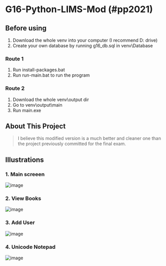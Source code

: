 # G16-Python-LIMS-Mod (#pp2021)

## Before using
1. Download the whole venv into your computer (I recommend D: drive)
2. Create your own database by running g16_db.sql in venv\Database
### Route 1
1. Run install-packages.bat 
2. Run run-main.bat to run the program
### Route 2
1. Download the whole venv\output dir 
2. Go to venv\output\main
3. Run main.exe

## About This Project
> I believe this modified version is a much better and cleaner one than the project previously committed for the final exam.

## Illustrations

### 1. Main screeen

![image](https://user-images.githubusercontent.com/47298653/119948768-604b2f00-bfc3-11eb-8ca0-535d3eb63070.png)

### 2. View Books

![image](https://user-images.githubusercontent.com/47298653/120001970-8b9f3f80-bffe-11eb-9475-a7becb9e375d.png)

### 3. Add User

![image](https://user-images.githubusercontent.com/47298653/120002131-b25d7600-bffe-11eb-9d1b-7ebc74f2438b.png)

### 4. Unicode Notepad

![image](https://user-images.githubusercontent.com/47298653/120003210-b938b880-bfff-11eb-9b17-8fadbedfac9d.png)





